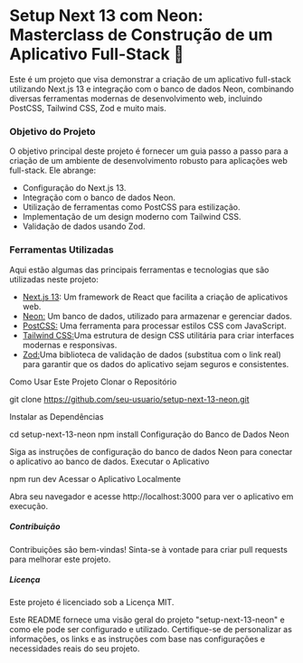 # Setup Next 13 com Neon: Masterclass de Construção de um Aplicativo Full-Stack 🚀

Este é um projeto que visa demonstrar a criação de um aplicativo full-stack utilizando Next.js 13 e integração com o banco de dados Neon, combinando diversas ferramentas modernas de desenvolvimento web, incluindo PostCSS, Tailwind CSS, Zod e muito mais.

<h3>Objetivo do Projeto</h3>

O objetivo principal deste projeto é fornecer um guia passo a passo para a criação de um ambiente de desenvolvimento robusto para aplicações web full-stack. Ele abrange:

<ul>
<li>Configuração do Next.js 13.</li>
<li>Integração com o banco de dados Neon.</li>
<li>Utilização de ferramentas como PostCSS para estilização.</li>
<li>Implementação de um design moderno com Tailwind CSS.</li>
<li>Validação de dados usando Zod.</li>
</ul>

<h3>Ferramentas Utilizadas</h3>

Aqui estão algumas das principais ferramentas e tecnologias que são utilizadas neste projeto:

<ul>
 <li><a href='https://nextjs.org/'>Next.js 13<a/>: Um framework de React que facilita a criação de aplicativos web.</li>
 <li><a href='https://neon.tech/'>Neon:<a/> Um banco de dados, utilizado para armazenar e gerenciar dados.</li>
 <li><a href='https://postcss.org/'>PostCSS:<a/> Uma ferramenta para processar estilos CSS com JavaScript.</li>
 <li><a href='https://tailwindcss.com/'>Tailwind CSS:<a/>Uma estrutura de design CSS utilitária para criar interfaces modernas e responsivas.</li>
 <li><a href='https://zod.dev/'>Zod:<a/>Uma biblioteca de validação de dados (substitua com o link real) para garantir que os dados do aplicativo sejam seguros e consistentes.</li>
</ul>

Como Usar Este Projeto
Clonar o Repositório

git clone https://github.com/seu-usuario/setup-next-13-neon.git

Instalar as Dependências

cd setup-next-13-neon
npm install
Configuração do Banco de Dados Neon

Siga as instruções de configuração do banco de dados Neon <a href='https://neon.tech/'><a/> para conectar o aplicativo ao banco de dados.
Executar o Aplicativo

npm run dev
Acessar o Aplicativo Localmente

Abra seu navegador e acesse http://localhost:3000 para ver o aplicativo em execução.

<h5>Contribuição</h5>
Contribuições são bem-vindas! Sinta-se à vontade para criar pull requests para melhorar este projeto.

<h5>Licença</h5>
Este projeto é licenciado sob a Licença MIT.

Este README fornece uma visão geral do projeto "setup-next-13-neon" e como ele pode ser configurado e utilizado. Certifique-se de personalizar as informações, os links e as instruções com base nas configurações e necessidades reais do seu projeto.










 
